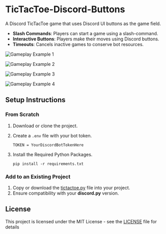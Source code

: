 # TicTacToe-Discord-Buttons

A Discord TicTacToe game that uses Discord UI buttons as the game field.

- **Slash Commands**: Players can start a game using a slash-command.
- **Interactive Buttons**: Players make their moves using Discord buttons.
- **Timeouts**: Cancels inactive games to conserve bot resources.

![Gameplay Example 1](https://github.com/user-attachments/assets/218c0930-9bfe-4012-af0f-5513a98155fa)

![Gameplay Example 2](https://github.com/user-attachments/assets/a31d512e-7345-4138-9abf-f0ebdb47f5d4)

![Gameplay Example 3](https://github.com/user-attachments/assets/b60ef3ee-45b6-429d-9bf8-ea46eb55134f)

![Gameplay Example 4](https://github.com/user-attachments/assets/8732acfb-8806-44eb-adbe-9167abe60f18)

## Setup Instructions

### From Scratch
1. Download or clone the project.
2. Create a ``.env`` file with your bot token.
   
   ```
   TOKEN = YourDiscordBotTokenHere
   ```
3. Install the Required Python Packages.
   ```
   pip install -r requirements.txt
   ```
### Add to an Existing Project
1. Copy or download the [tictactoe.py](cogs/tictactoe.py) file into your project.
2. Ensure compatibility with your **discord.py** version.

## License
This project is licensed under the MIT License - see the [LICENSE](LICENSE) file for details
